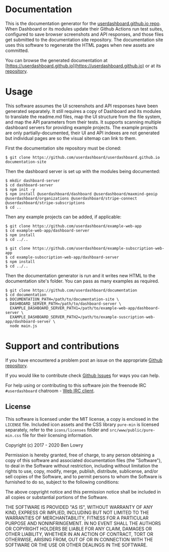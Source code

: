 # Documentation

This is the documentation generator for the [userdashboard.github.io repo](https://github.com/userdashboard/userdashboard.github.io).  When Dashboard or its modules update their Github Actions run test suites, configured to save browser screenshots and API responses, and those files get submitted to the documentation site repository.  The documentation site uses this software to regenerate the HTML pages when new assets are committed.

You can browse the generated documentation at [https://userdashboard.github.io](https://userdashboard.github.io) or at its [repository](https://github.com/userdashboard/userdashboard.github.io).

# Usage

This software assumes the UI screenshots and API responses have been generated separately.  It still requires a copy of Dashboard and its modules to translate the readme.md files, map the UI structure from the file system, and map the API parameters from their tests.  It supports scanning multiple dashboard servers for providing example projects.   The example projects are only partially-documented, their UI and API indexes are not generated but individual pages are so the visual sitemap can link to them. 

First the documentation site repository must be cloned:

    $ git clone https://github.com/userdashboard/userdashboard.github.io documentation-site

Then the dashboard server is set up with the modules being documented:

    $ mkdir dashboard-server
    $ cd dashboard-server
    $ npm init -y
    $ npm install @userdashboard/dashboard @userdashboard/maxmind-geoip @userdashboard/organizations @userdashboard/stripe-connect @userdashboard/stripe-subscriptions
    $ cd ..

Then any example projects can be added, if applicable:

    $ git clone https://github.com/userdashboard/example-web-app
    $ cd example-web-app/dashboard-server
    $ npm install
    $ cd ../..

    $ git clone https://github.com/userdashboard/example-subscription-web-app
    $ cd example-subscription-web-app/dashboard-server
    $ npm install
    $ cd ../..

Then the documentation generator is run and it writes new HTML to the documentation site's folder.  You can pass as many examples as required.

    $ git clone https://github.com/userdashboard/documentation
    $ cd documentation
    $ DOCUMENTATION_PATH=/path/to/documentation-site \
      DASHBOARD_SERVER_PATH=/path/to/dashboard-server \
      EXAMPLE_DASHBOARD_SERVER_PATH1=/path/to/example-web-app/dashboard-server \
      EXAMPLE_DASHBOARD_SERVER_PATH2=/path/to/example-suscription-web-app/dashboard-server \
      node main.js

# Support and contributions

If you have encountered a problem post an issue on the appropriate [Github repository](https://github.com/userdashboard).  

If you would like to contribute check [Github Issues](https://github.com/userdashboard/dashboard) for ways you can help. 

For help using or contributing to this software join the freenode IRC `#userdashboard` chatroom - [Web IRC client](https://kiwiirc.com/nextclient/).

## License

This software is licensed under the MIT license, a copy is enclosed in the `LICENSE` file.  Included icon assets and the CSS library `pure-min` is licensed separately, refer to the `icons/licenses` folder and `src/www/public/pure-min.css` file for their licensing information.

Copyright (c) 2017 - 2020 Ben Lowry

Permission is hereby granted, free of charge, to any person obtaining a copy of this software and associated documentation files (the "Software"), to deal in the Software without restriction, including without limitation the rights to use, copy, modify, merge, publish, distribute, sublicense, and/or sell copies of the Software, and to permit persons to whom the Software is furnished to do so, subject to the following conditions:

The above copyright notice and this permission notice shall be included in all copies or substantial portions of the Software.

THE SOFTWARE IS PROVIDED "AS IS", WITHOUT WARRANTY OF ANY KIND, EXPRESS OR IMPLIED, INCLUDING BUT NOT LIMITED TO THE WARRANTIES OF MERCHANTABILITY, FITNESS FOR A PARTICULAR PURPOSE AND NONINFRINGEMENT. IN NO EVENT SHALL THE AUTHORS OR COPYRIGHT HOLDERS BE LIABLE FOR ANY CLAIM, DAMAGES OR OTHER LIABILITY, WHETHER IN AN ACTION OF CONTRACT, TORT OR OTHERWISE, ARISING FROM, OUT OF OR IN CONNECTION WITH THE SOFTWARE OR THE USE OR OTHER DEALINGS IN THE SOFTWARE.